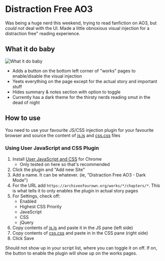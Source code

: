 # Distraction Free AO3

Was being a huge nerd this weekend, trying to read fanfiction on AO3, but *could not* deal with the UI. Made a little obnoxious visual injection for a distraction free" reading experience.

## What it do baby

![What it do baby](https://media.giphy.com/media/KxcDD4s0RDVcbcomuP/source.gif)

- Adds a button on the bottom left corner of "works" pages to enable/disable the visual injection
- Yeets everything on the page except for the actual story and important stuff
- Hides summary & notes section with option to toggle
- Currently has a dark theme for the thirsty nerds reading smut in the dead of night


## How to use

You need to use your favourite JS/CSS injection plugin for your favourite browser and source the content of [js.js](js.js) and [css.css](css.css) files


### Using User JavaScript and CSS Plugin

1. Install [User JavaScript and CSS](https://chrome.google.com/webstore/detail/user-javascript-and-css/nbhcbdghjpllgmfilhnhkllmkecfmpld?hl=en) for Chrome
    * Only tested on here so that's recommended
2. Click the plugin and "Add new Site"
3. Add a name. It can be whatever. (ie, "Distraction Free AO3 - Dark Mode")
4. For the URL add `https://archiveofourown.org/works/*/chapters/*`. This is what tells it to only enables the plugin in actual story pages
5. For Settings, check off:
   * Enabled
   * Highest CSS Priority
   * JavaScript
   * CSS
   * jQuery
6. Copy contents of [js.js](js.js) and paste it in the JS pane (left side)
7. Copy contents of [css.css](css.css) and paste in in the CSS pane (right side)
8. Click Save

Should not show up in your script list, where you can toggle it on off. If on, the button to enable the plugin will show up on the works pages.

